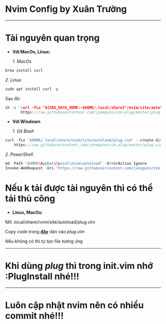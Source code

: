 # Nvim Config by Xuân Trường
---
# Tài nguyên quan trọng
- **Với MacOs, Linux:**
 
   *1. MacOs*
```c
brew install curl
```
   *2. Linux*
```c
sudo apt install curl -y
```
Sau đó:
```c
sh -c 'curl -fLo "${XDG_DATA_HOME:-$HOME/.local/share}"/nvim/site/autoload/plug.vim --create-dirs \
       https://raw.githubusercontent.com/junegunn/vim-plug/master/plug.vim'
```
- **Với Windown**

   *1. Git Bash*
```c
curl -fLo "$HOME/.local/share/nvim/site/autoload/plug.vim" --create-dirs \
    https://raw.githubusercontent.com/junegunn/vim-plug/master/plug.vim
```
   *2. PowerShell*
```c
md -Path "$HOME\AppData\Local\nvim\autoload" -ErrorAction Ignore
Invoke-WebRequest -Uri "https://raw.githubusercontent.com/junegunn/vim-plug/master/plug.vim" -OutFile "$HOME\AppData\Local\nvim\autoload\plug.vim"
```
# Nếu k tải được tài nguyên thì có thể tải thủ công
- **Linux, MacOs:**

Mở .local/share/nvim/site/autoload/plug.vim

Copy code trong [**đây**](https://raw.githubusercontent.com/junegunn/vim-plug/master/plug.vim) dán vào *plug.vim*

Nếu không có thì *tự tạo* file tương ứng

---
# Khi dùng *plug* thì trong **init.vim** nhớ **:PlugInstall** nhé!!!
---
# Luôn cập nhật nvim nên có nhiều commit nhé!!!

